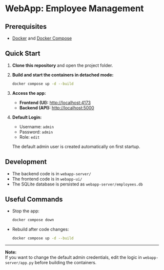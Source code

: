 # WebApp: Employee Management

## Prerequisites

- [Docker](https://www.docker.com/products/docker-desktop) and [Docker Compose](https://docs.docker.com/compose/)

## Quick Start

1. **Clone this repository** and open the project folder.

2. **Build and start the containers in detached mode:**
   ```sh
   docker compose up -d --build
   ```

3. **Access the app:**
   - **Frontend (UI):** [http://localhost:4173](http://localhost:4173)
   - **Backend (API):** [http://localhost:5000](http://localhost:5000)

4. **Default Login:**
   - Username: `admin`
   - Password: `admin`
   - Role: `edit`

   The default admin user is created automatically on first startup.

## Development

- The backend code is in `webapp-server/`
- The frontend code is in `webapp-ui/`
- The SQLite database is persisted as `webapp-server/employees.db`

## Useful Commands

- Stop the app:  
  ```sh
  docker compose down
  ```
- Rebuild after code changes:  
  ```sh
  docker compose up -d --build
  ```

---

**Note:**  
If you want to change the default admin credentials, edit the logic in `webapp-server/app.py` before building the containers.
